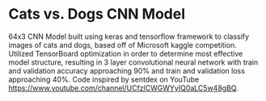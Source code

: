 # Cats vs. Dogs CNN Model

64x3 CNN Model built using keras and tensorflow framework to classify images of cats and dogs, based off of Microsoft kaggle competition. Utilized TensorBoard optimization in order to determine most effective model structure, resulting in 3 layer convolutional neural network with train and validation accuracy approaching 90% and train and validation loss approaching 40%. Code inspired by sentdex on YouTube https://www.youtube.com/channel/UCfzlCWGWYyIQ0aLC5w48gBQ.
